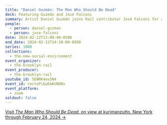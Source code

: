 ```yaml
---
title: "Daniel Guzmán: The Man Who Should Be Dead"
deck: Featuring Guzmán and José Falconi
summary: Artist Daniel Guzmán joins Rail contributor José Falconi for a conversation.
people:
  - person: daniel-guzman
  - person: jose-falconi
date: 2024-02-12T13:00:00-0500
end_date: 2024-02-12T14:30:00-0500
series: 1000
collections:
  - the-new-social-environment
event_organizer:
  - the-brooklyn-rail
event_producer:
  - the-brooklyn-rail
youtube_id: 5EWRK4evSN4
event_id: rectoPiEwEmKUNONv
event_platform:
  - zoom
soldout: false
---
```

[V﻿isit *The Man Who Should Be Dead*, on view at kurimanzutto, New York through February 24, 2024 →](https://www.kurimanzutto.com/exhibitions/daniel-guzman-the-man-who-should-be-dead#tab:slideshow)